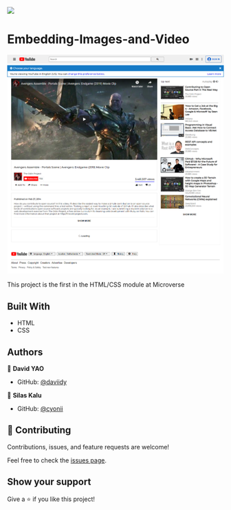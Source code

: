![](https://img.shields.io/badge/Microverse-blueviolet)


# Embedding-Images-and-Video

![screenshot](./images/screenshot.png)

This project is the first in the HTML/CSS module at Microverse

## Built With

- HTML
- CSS

## Authors

👤 **David YAO**

- GitHub: [@daviidy](https://github.com/daviidy)

👤 **Silas Kalu**

- GitHub: [@cyonii](https://github.com/cyonii)


## 🤝 Contributing

Contributions, issues, and feature requests are welcome!

Feel free to check the [issues page](issues/).

## Show your support

Give a ⭐️ if you like this project!
